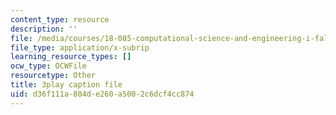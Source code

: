 ```yaml
---
content_type: resource
description: ''
file: /media/courses/18-085-computational-science-and-engineering-i-fall-2008/d36f111a884de260a5002c6dcf4cc874_StbJIv49Aco.srt
file_type: application/x-subrip
learning_resource_types: []
ocw_type: OCWFile
resourcetype: Other
title: 3play caption file
uid: d36f111a-884d-e260-a500-2c6dcf4cc874
---
```

